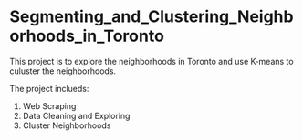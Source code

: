 # Segmenting_and_Clustering_Neighborhoods_in_Toronto
This project is to explore the neighborhoods in Toronto and use K-means to culuster the neighborhoods.

The project inclueds:
1. Web Scraping
2. Data Cleaning and Exploring
3. Cluster Neighborhoods
